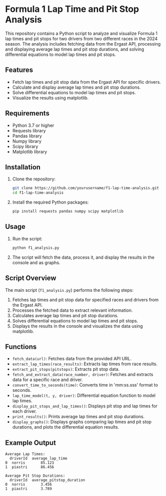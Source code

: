 # Formula 1 Lap Time and Pit Stop Analysis

This repository contains a Python script to analyze and visualize Formula 1 lap times and pit stops for two drivers from two different races in the 2024 season. The analysis includes fetching data from the Ergast API, processing and displaying average lap times and pit stop durations, and solving differential equations to model lap times and pit stops.

## Features

- Fetch lap times and pit stop data from the Ergast API for specific drivers.
- Calculate and display average lap times and pit stop durations.
- Solve differential equations to model lap times and pit stops.
- Visualize the results using matplotlib.

## Requirements

- Python 3.7 or higher
- Requests library
- Pandas library
- Numpy library
- Scipy library
- Matplotlib library

## Installation

1. Clone the repository:
    ```sh
    git clone https://github.com/yourusername/f1-lap-time-analysis.git
    cd f1-lap-time-analysis
    ```

2. Install the required Python packages:
    ```sh
    pip install requests pandas numpy scipy matplotlib
    ```

## Usage

1. Run the script:
    ```sh
    python f1_analysis.py
    ```

2. The script will fetch the data, process it, and display the results in the console and as graphs.

## Script Overview

The main script (`f1_analysis.py`) performs the following steps:

1. Fetches lap times and pit stop data for specified races and drivers from the Ergast API.
2. Processes the fetched data to extract relevant information.
3. Calculates average lap times and pit stop durations.
4. Solves differential equations to model lap times and pit stops.
5. Displays the results in the console and visualizes the data using matplotlib.

## Functions

- `fetch_data(url)`: Fetches data from the provided API URL.
- `extract_lap_times(race_results)`: Extracts lap times from race results.
- `extract_pit_stops(pitstops)`: Extracts pit stop data.
- `fetch_and_extract_data(race_number, driver)`: Fetches and extracts data for a specific race and driver.
- `convert_time_to_seconds(time)`: Converts time in 'mm:ss.sss' format to seconds.
- `lap_time_model(t, y, driver)`: Differential equation function to model lap times.
- `display_pit_stops_and_lap_times()`: Displays pit stop and lap times for each driver.
- `print_results()`: Prints average lap times and pit stop durations.
- `display_graphs()`: Displays graphs comparing lap times and pit stop durations, and plots the differential equation results.

## Example Output

```plaintext
Average Lap Times:
  driverId  average_lap_time
0  norris       85.123
1  piastri      86.456

Average Pit Stop Durations:
  driverId  average_pitstop_duration
0  norris       3.456
1  piastri      3.789
